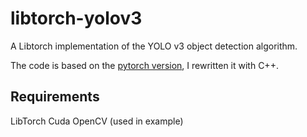 # libtorch-yolov3
A Libtorch implementation of the YOLO v3 object detection algorithm.

The code is based on the [pytorch version](https://github.com/ayooshkathuria/pytorch-yolo-v3), I rewritten it with C++.

## Requirements
LibTorch
Cuda
OpenCV (used in example)
